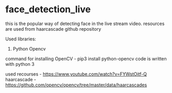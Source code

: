# face_detection_live
this is the popular way of detecting face in the live stream video. resources are used from haarcascade github repository

Used  libraries:
1. Python Opencv

command for installing OpenCV -  pip3 install python-opencv
code is written with python 3

used recourses - https://www.youtube.com/watch?v=FYWstOitf-Q
haarcascade - https://github.com/opencv/opencv/tree/master/data/haarcascades
